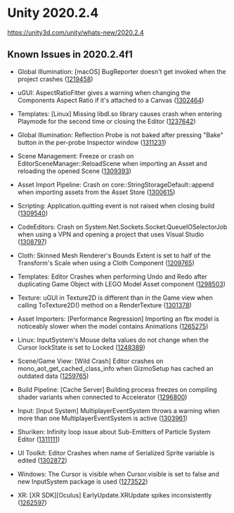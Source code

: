 # Unity 2020.2.4
https://unity3d.com/unity/whats-new/2020.2.4

## Known Issues in 2020.2.4f1

<ul>
<li><p>Global Illumination: [macOS] BugReporter doesn't get invoked when the project crashes (<a href="https://issuetracker.unity3d.com/issues/macos-bugreporter-doesnt-get-invoked-when-the-project-crashes">1219458</a>)</p></li>
<li><p>uGUI: AspectRatioFitter gives a warning when changing the Components Aspect Ratio if it's attached to a Canvas (<a href="https://issuetracker.unity3d.com/issues/aspectratiofitter-new-restriction-in-2020-dot-2">1302464</a>)</p></li>
<li><p>Templates: [Linux] Missing libdl.so library causes crash when entering Playmode for the second time or closing the Editor (<a href="https://issuetracker.unity3d.com/issues/missing-libdl-dot-so-library-causes-crash-when-entering-playmode-for-the-second-time-or-closing-the-editor">1237642</a>)</p></li>
<li><p>Global Illumination: Reflection Probe is not baked after pressing "Bake" button in the per-probe Inspector window (<a href="https://issuetracker.unity3d.com/issues/reflection-probe-is-not-baked-after-pressing-bake-button-in-the-per-probe-inspector-window">1311231</a>)</p></li>
<li><p>Scene Management: Freeze or crash on EditorSceneManager::ReloadScene when importing an Asset and reloading the opened Scene (<a href="https://issuetracker.unity3d.com/issues/freeze-or-crash-on-editorscenemanager-reloadscene-when-importing-an-asset-and-reloading-the-opened-scene">1309393</a>)</p></li>
<li><p>Asset Import Pipeline: Crash on core::StringStorageDefault::append when importing assets from the Asset Store (<a href="https://issuetracker.unity3d.com/issues/crash-on-core-stringstoragedefault-append-when-importing-assets-from-the-asset-store">1300615</a>)</p></li>
<li><p>Scripting: Application.quitting event is not raised when closing build (<a href="https://issuetracker.unity3d.com/issues/application-dot-quitting-event-is-not-raised-when-closing-build">1309540</a>)</p></li>
<li><p>CodeEditors: Crash on System.Net.Sockets.Socket:QueueIOSelectorJob when using a VPN and opening a project that uses Visual Studio  (<a href="https://issuetracker.unity3d.com/issues/crash-on-system-dot-net-dot-sockets-dot-socket-queueioselectorjob-when-using-a-vpn-and-opening-a-project-that-uses-visual-studio">1308797</a>)</p></li>
<li><p>Cloth: Skinned Mesh Renderer's Bounds Extent is set to half of the Transform's Scale when using a Cloth Component (<a href="https://issuetracker.unity3d.com/issues/skinned-mesh-renderers-bounds-extent-is-set-to-half-of-the-transforms-scale-when-using-a-cloth-component">1209765</a>)</p></li>
<li><p>Templates: Editor Crashes when performing Undo and Redo after duplicating Game Object with LEGO Model Asset component (<a href="https://issuetracker.unity3d.com/issues/crash-when-redoing-and-undoing-pasting-prefabs-in-scene-in-lego-microgame">1298503</a>)</p></li>
<li><p>Texture: uGUI in Texture2D is different than in the Game view when calling ToTexture2D() method on a RenderTexture (<a href="https://issuetracker.unity3d.com/issues/ugui-in-texture2d-is-different-than-in-the-game-view-when-calling-totexture2d-method-on-a-rendertexture">1301378</a>)</p></li>
<li><p>Asset Importers: [Performance Regression] Importing an fbx model is noticeably slower when the model contains Animations (<a href="https://issuetracker.unity3d.com/issues/performance-regression-importing-an-fbx-model-is-noticeably-slower-when-the-model-contains-animations">1265275</a>)</p></li>
<li><p>Linux:  InputSystem's Mouse delta values do not change when the Cursor lockState is set to Locked (<a href="https://issuetracker.unity3d.com/issues/linux-inputsystems-mouse-delta-values-do-not-change-when-the-cursor-lockstate-is-set-to-locked">1248389</a>)</p></li>
<li><p>Scene/Game View: [Wild Crash] Editor crashes on mono_aot_get_cached_class_info when GizmoSetup has cached an outdated data (<a href="https://issuetracker.unity3d.com/issues/wild-crash-editor-crashes-on-mono-aot-get-cached-class-info-when-gizmosetup-has-cached-an-outdated-data">1259765</a>)</p></li>
<li><p>Build Pipeline: [Cache Server] Building process freezes on compiling shader variants when connected to Accelerator (<a href="https://issuetracker.unity3d.com/issues/cache-server-building-process-freezes-on-compiling-shader-variants-when-connected-to-accelerator">1296800</a>)</p></li>
<li><p>Input: [Input System] MultiplayerEventSystem throws a warning when more than one MultiplayerEventSystem is active (<a href="https://issuetracker.unity3d.com/issues/input-system-multiplayereventsystem-throws-a-warning-when-more-than-one-multiplayereventsystem-is-active">1303961</a>)</p></li>
<li><p>Shuriken: Infinity loop issue about Sub-Emitters of  Particle System Editor  (<a href="https://issuetracker.unity3d.com/issues/infinity-loop-issue-about-sub-emitters-of-particle-system-editor">1311111</a>)</p></li>
<li><p>UI Toolkit: Editor Crashes when name of Serialized Sprite variable is edited (<a href="https://issuetracker.unity3d.com/issues/editor-crashes-when-name-of-serialized-sprite-variable-is-edited">1302872</a>)</p></li>
<li><p>Windows: The Cursor is visible when Cursor.visible is set to false and new InputSystem package is used (<a href="https://issuetracker.unity3d.com/issues/the-cursor-dot-visible-equals-false-does-not-work-when-inputsystem-package-is-installed">1273522</a>)</p></li>
<li><p>XR: [XR SDK][Oculus] EarlyUpdate.XRUpdate spikes inconsistently (<a href="https://issuetracker.unity3d.com/issues/xr-sdk-oculus-earlyupdate-dot-xrupdate-spikes-inconsistently">1262597</a>)</p></li>
</ul>

